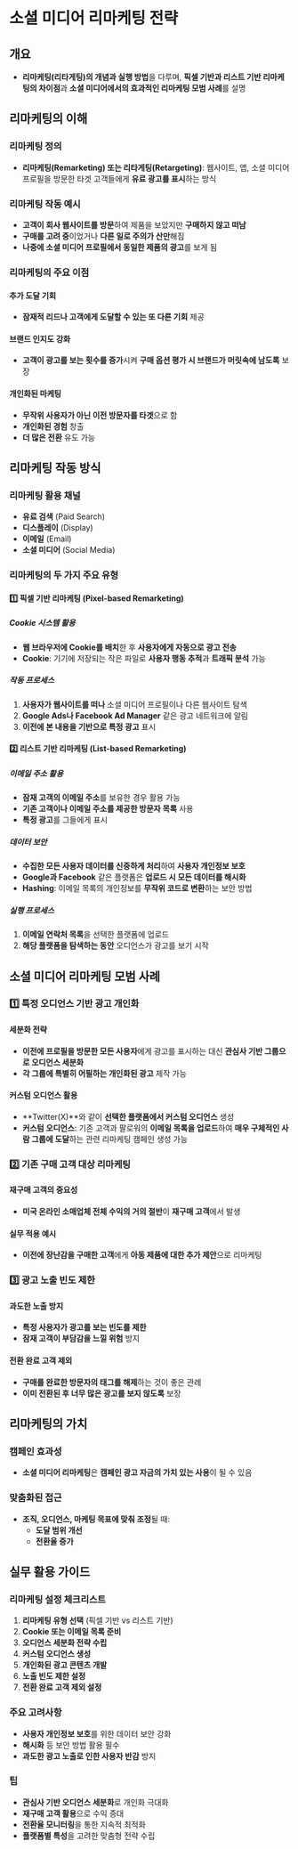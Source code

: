 # 소셜 미디어 리마케팅 전략
## 개요
- **리마케팅(리타게팅)의 개념과 실행 방법**을 다루며, **픽셀 기반과 리스트 기반 리마케팅의 차이점**과 **소셜 미디어에서의 효과적인 리마케팅 모범 사례**를 설명

## 리마케팅의 이해

### 리마케팅 정의
- **리마케팅(Remarketing) 또는 리타게팅(Retargeting)**: 웹사이트, 앱, 소셜 미디어 프로필을 방문한 타겟 고객들에게 **유료 광고를 표시**하는 방식

### 리마케팅 작동 예시
- **고객이 회사 웹사이트를 방문**하여 제품을 보았지만 **구매하지 않고 떠남**
- **구매를 고려 중**이었거나 **다른 일로 주의가 산만**해짐
- **나중에 소셜 미디어 프로필에서 동일한 제품의 광고**를 보게 됨

### 리마케팅의 주요 이점

#### 추가 도달 기회
- **잠재적 리드나 고객에게 도달할 수 있는 또 다른 기회** 제공

#### 브랜드 인지도 강화
- **고객이 광고를 보는 횟수를 증가**시켜 **구매 옵션 평가 시 브랜드가 머릿속에 남도록** 보장

#### 개인화된 마케팅
- **무작위 사용자가 아닌 이전 방문자를 타겟**으로 함
- **개인화된 경험** 창출
- **더 많은 전환** 유도 가능

## 리마케팅 작동 방식

### 리마케팅 활용 채널
- **유료 검색** (Paid Search)
- **디스플레이** (Display)
- **이메일** (Email)
- **소셜 미디어** (Social Media)

### 리마케팅의 두 가지 주요 유형

#### 1️⃣ 픽셀 기반 리마케팅 (Pixel-based Remarketing)

##### Cookie 시스템 활용
- **웹 브라우저에 Cookie를 배치**한 후 **사용자에게 자동으로 광고 전송**
- **Cookie**: 기기에 저장되는 작은 파일로 **사용자 행동 추적**과 **트래픽 분석** 가능

##### 작동 프로세스
1. **사용자가 웹사이트를 떠나** 소셜 미디어 프로필이나 다른 웹사이트 탐색
2. **Google Ads나 Facebook Ad Manager** 같은 광고 네트워크에 알림
3. **이전에 본 내용을 기반으로 특정 광고** 표시

#### 2️⃣ 리스트 기반 리마케팅 (List-based Remarketing)

##### 이메일 주소 활용
- **잠재 고객의 이메일 주소**를 보유한 경우 활용 가능
- **기존 고객이나 이메일 주소를 제공한 방문자 목록** 사용
- **특정 광고**를 그들에게 표시

##### 데이터 보안
- **수집한 모든 사용자 데이터를 신중하게 처리**하여 **사용자 개인정보 보호**
- **Google과 Facebook** 같은 플랫폼은 **업로드 시 모든 데이터를 해시화**
- **Hashing**: 이메일 목록의 개인정보를 **무작위 코드로 변환**하는 보안 방법

##### 실행 프로세스
1. **이메일 연락처 목록**을 선택한 플랫폼에 업로드
2. **해당 플랫폼을 탐색하는 동안** 오디언스가 광고를 보기 시작

## 소셜 미디어 리마케팅 모범 사례

### 1️⃣ 특정 오디언스 기반 광고 개인화

#### 세분화 전략
- **이전에 프로필을 방문한 모든 사용자**에게 광고를 표시하는 대신 **관심사 기반 그룹으로 오디언스 세분화**
- **각 그룹에 특별히 어필하는 개인화된 광고** 제작 가능

#### 커스텀 오디언스 활용
- **Twitter(X)**와 같이 **선택한 플랫폼에서 커스텀 오디언스** 생성
- **커스텀 오디언스**: 기존 고객과 팔로워의 **이메일 목록을 업로드**하여 **매우 구체적인 사람 그룹에 도달**하는 관련 리마케팅 캠페인 생성 가능

### 2️⃣ 기존 구매 고객 대상 리마케팅

#### 재구매 고객의 중요성
- **미국 온라인 소매업체 전체 수익의 거의 절반**이 **재구매 고객**에서 발생

#### 실무 적용 예시
- **이전에 장난감을 구매한 고객**에게 **아동 제품에 대한 추가 제안**으로 리마케팅

### 3️⃣ 광고 노출 빈도 제한

#### 과도한 노출 방지
- **특정 사용자가 광고를 보는 빈도를 제한**
- **잠재 고객이 부담감을 느낄 위험** 방지

#### 전환 완료 고객 제외
- **구매를 완료한 방문자의 태그를 해제**하는 것이 좋은 관례
- **이미 전환된 후 너무 많은 광고를 보지 않도록** 보장

## 리마케팅의 가치

### 캠페인 효과성
- **소셜 미디어 리마케팅**은 **캠페인 광고 자금의 가치 있는 사용**이 될 수 있음

### 맞춤화된 접근
- **조직, 오디언스, 마케팅 목표에 맞춰 조정**될 때:
  - **도달 범위 개선**
  - **전환율 증가**

## 실무 활용 가이드

### 리마케팅 설정 체크리스트
1. **리마케팅 유형 선택** (픽셀 기반 vs 리스트 기반)
2. **Cookie 또는 이메일 목록 준비**
3. **오디언스 세분화 전략 수립**
4. **커스텀 오디언스 생성**
5. **개인화된 광고 콘텐츠 개발**
6. **노출 빈도 제한 설정**
7. **전환 완료 고객 제외 설정**

### 주요 고려사항
- **사용자 개인정보 보호**를 위한 데이터 보안 강화
- **해시화** 등 보안 방법 활용 필수
- **과도한 광고 노출로 인한 사용자 반감** 방지

### 팁
- **관심사 기반 오디언스 세분화**로 개인화 극대화
- **재구매 고객 활용**으로 수익 증대
- **전환율 모니터링**을 통한 지속적 최적화
- **플랫폼별 특성**을 고려한 맞춤형 전략 수립
